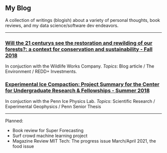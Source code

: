 ## My Blog


A collection of writings (blogish) about a variety of personal thoughts, book reviews, and my data science/software dev endeavors. 

---


### [Will the 21 centurys see the restoration and rewilding of our forests?: a context for conservation and sustainability - Fall 2018](daniel-furman.github.io/psr_redd_blog.pdf) <br>
In conjuction with the Wildlife Works Company. *Topics*: Blog article / The Environment / REDD+ Investments.

### [Experimental Ice Compaction: Project Summary for the Center for Undergraduate Research & Fellowships - Summer 2018](https://www.curf.upenn.edu/project/furman-daniel-experimental-ice-compaction) <br>
In conjuction with the Penn Ice Physics Lab. *Topics*: Scientific Research / Experimental Geophysics / Penn Senior Thesis

---

Planned: 

* Book review for Super Forecasting
* Surf crowd machine learning project
* Magazine Review MIT Tech: The progress issue March/April 2021, the food issue

